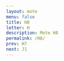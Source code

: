```yaml
---
layout: mote
menu: false
title: H8
letter: H
description: Mote H8
permalink: /H8/
prev: H7
next: J1
---
```

